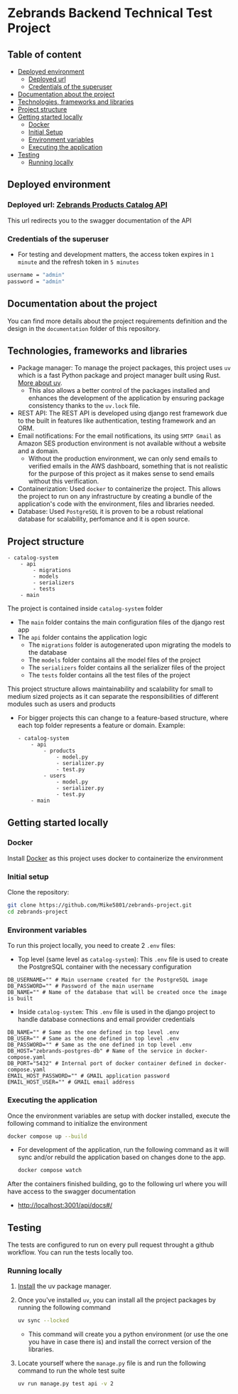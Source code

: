 # Zebrands Backend Technical Test Project

## Table of content
- [Deployed environment](#deployed-environment)
    - [Deployed url](#deployed-url-zebrands-products-catalog-api)
    - [Credentials of the superuser](#credentials-of-the-superuser)
- [Documentation about the project](#documentation-about-the-project)
- [Technologies, frameworks and libraries](#technologies-frameworks-and-libraries)
- [Project structure](#project-structure)
- [Getting started locally](#getting-started-locally)
    - [Docker](#docker)
    - [Initial Setup](#initial-setup)
    - [Environment variables](#environment-variables)
    - [Executing the application](#executing-the-application)
- [Testing](#testing)
    - [Running locally](#running-locally)

## Deployed environment
### Deployed url: [Zebrands Products Catalog API](http://3.129.97.67/api/docs#/)
This url redirects you to the swagger documentation of the API

### Credentials of the superuser
- For testing and development matters, the access token expires in `1 minute` and the refresh token in `5 minutes`
```sh
username = "admin"
password = "admin"
```

## Documentation about the project
You can find more details about the project requirements definition and the design in the `documentation` folder of this repository.

## Technologies, frameworks and libraries
- Package manager: To manage the project packages, this project uses `uv` which is a fast Python package and project manager built using Rust. [More about uv](https://docs.astral.sh/uv/).
    - This also allows a better control of the packages installed and enhances the development of the application by ensuring package consistency thanks to the `uv.lock` file.
- REST API: The REST API is developed using django rest framework due to the built in features like authentication, testing framework and an ORM.
- Email notifications: For the email notifications, its using `SMTP Gmail` as Amazon SES production environment is not available without a website and a domain.
    - Without the production environment, we can only send emails to verified emails in the AWS dashboard, something that is not realistic for the purpose of this project as it makes sense to send emails without this verification.
- Containerization: Used `docker` to containerize the project. This allows the project to run on any infrastructure by creating a bundle of the application's code with the environment, files and libraries needed.
- Database: Used `PostgreSQL` it is proven to be a robust relational database for scalability, perfomance and it is open source.

## Project structure
```
- catalog-system
    - api
        - migrations
        - models
        - serializers
        - tests
    - main
```
The project is contained inside `catalog-system` folder
- The `main` folder contains the main configuration files of the django rest app
- The `api` folder contains the application logic
    - The `migrations` folder is autogenerated upon migrating the models to the database
    - The `models` folder contains all the model files of the project
    - The `serializers` folder contains all the serializer files of the project
    - The `tests` folder contains all the test files of the project

This project structure allows maintainability and scalability for small to medium sized projects as it can separate the responsibilities of different modules such as users and products
- For bigger projects this can change to a feature-based structure, where each top folder represents a feature or domain. Example:
    ```
    - catalog-system
        - api
            - products
                - model.py
                - serializer.py
                - test.py
            - users
                - model.py
                - serializer.py
                - test.py
        - main
    ```

## Getting started locally
### Docker
Install [Docker](https://docs.docker.com/get-started/get-docker/) as this project uses docker to containerize the environment

### Initial setup
Clone the repository:
```sh
git clone https://github.com/Mike5801/zebrands-project.git
cd zebrands-project
```

### Environment variables
To run this project locally, you need to create 2 `.env` files:
- Top level (same level as `catalog-system`): This `.env` file is used to create the PostgreSQL container with the necessary configuration
```
DB_USERNAME="" # Main username created for the PostgreSQL image
DB_PASSWORD="" # Password of the main username
DB_NAME="" # Name of the database that will be created once the image is built
```
- Inside `catalog-system`: This `.env` file is used in the django project to handle database connections and email provider credentials
```
DB_NAME="" # Same as the one defined in top level .env
DB_USER="" # Same as the one defined in top level .env
DB_PASSWORD="" # Same as the one defined in top level .env
DB_HOST="zebrands-postgres-db" # Name of the service in docker-compose.yaml
DB_PORT="5432" # Internal port of docker container defined in docker-compose.yaml
EMAIL_HOST_PASSWORD="" # GMAIL application password
EMAIL_HOST_USER="" # GMAIL email address
```
### Executing the application
Once the environment variables are setup with docker installed, execute the following command to initialize the environment
```sh
docker compose up --build
```
- For development of the application, run the following command as it will sync and/or rebuild the application based on changes done to the app.
    ```sh
    docker compose watch
    ```
After the containers finished building, go to the following url where you will have access to the swagger documentation
- [http://localhost:3001/api/docs#/](http://localhost:3001/api/docs#/)

## Testing
The tests are configured to run on every pull request throught a github workflow. You can run the tests locally too.

### Running locally
1. [Install](https://docs.astral.sh/uv/getting-started/installation/) the uv package manager.

2. Once you've installed `uv`, you can install all the project packages by running the following command
    ```sh
    uv sync --locked
    ```
    - This command will create you a python environment (or use the one you have in case there is) and install the correct version of the libraries. 

3. Locate yourself where the `manage.py` file is and run the following command to run the whole test suite
    ```sh
    uv run manage.py test api -v 2
    ```